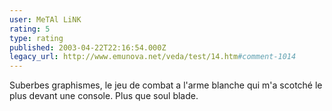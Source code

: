```yaml
---
user: MeTAl LiNK
rating: 5
type: rating
published: 2003-04-22T22:16:54.000Z
legacy_url: http://www.emunova.net/veda/test/14.htm#comment-1014
---
```

Suberbes graphismes, le jeu de combat a l'arme blanche qui m'a scotché le plus devant une console.
Plus que soul blade.